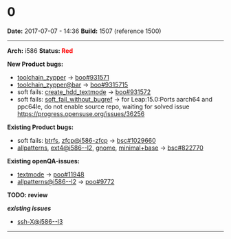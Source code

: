 # 0


**Date:** 2017-07-07 - 14:36
**Build:** 1507 (reference 1500)

---

**Arch:** i586
**Status: <span style="color: red;">Red</span>**

**New Product bugs:**

* [toolchain_zypper](https://openqa.opensuse.org/tests/384324 "Failed modules: install") -> [boo#931571](https://bugzilla.opensuse.org/show_bug.cgi?id=931571)
* [toolchain_zypper@bar](https://openqa.opensuse.org/tests/3843245 "Failed modules: install") -> [boo#9315715](https://bugzilla.opensuse.org/show_bug.cgi?id=9315715)
* soft fails: [create_hdd_textmode](https://openqa.opensuse.org/tests/447901) -> [boo#931572](https://bugzilla.opensuse.org/show_bug.cgi?id=931572)
* soft fails: [soft_fail_without_bugref](https://openqa.opensuse.org/tests/684839) -> for Leap:15.0:Ports aarch64 and ppc64le, do not enable source repo, waiting for solved issue https://progress.opensuse.org/issues/36256


**Existing Product bugs:**

* soft fails: [btrfs](https://openqa.opensuse.org/tests/384330), [zfcp@i586-zfcp](https://openqa.opensuse.org/tests/384707) -> [bsc#1029660](https://bugzilla.suse.com/show_bug.cgi?id=1029660)
* [allpatterns](https://openqa.opensuse.org/tests/384333 "Failed modules: xterm"), [ext4@i586--l2](https://openqa.opensuse.org/tests/384634 "Failed modules: install_and_reboot"), [gnome](https://openqa.opensuse.org/tests/384344 "Failed modules: xterm"), [minimal+base](https://openqa.opensuse.org/tests/384329 "Failed modules: dns_srv") -> [bsc#822770](https://bugzilla.opensuse.org/show_bug.cgi?id=822770)


**Existing openQA-issues:**

* [textmode](https://openqa.opensuse.org/tests/384342 "Failed modules: dns_srv") -> [poo#11948](https://progress.opensuse.org/issues/11948)
* [allpatterns@i586--l2](https://openqa.opensuse.org/tests/384335) -> [poo#9772](https://progress.opensuse.org/issues/9772)


**TODO: review**

***existing issues***

* [ssh-X@i586--l3](https://openqa.opensuse.org/tests/384325 "Failed modules: bootloader_i586")



---
